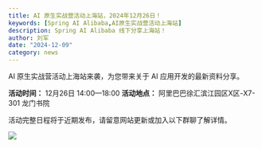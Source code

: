 ```yaml
---
title: AI 原生实战营活动上海站，2024年12月26日！
keywords: [Spring AI Alibaba,AI原生实战营活动上海站]
description: Spring AI Alibaba 线下分享上海站！
author: 刘军
date: "2024-12-09"
category: news
---
```


AI 原生实战营活动上海站来袭，为您带来关于 AI 应用开发的最新资料分享。

**活动时间：** 12月26日 14:00—18:00
**活动地点：** 阿里巴巴徐汇滨江园区X区-X7-301 龙门书院

活动完整日程将于近期发布，请留意网站更新或加入以下群聊了解详情。

<img src="/img/dingtalk-group.png" style="max-width:400px; height:auto;" />